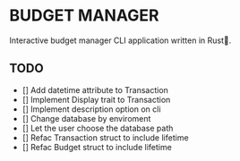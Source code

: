 # BUDGET MANAGER

Interactive budget manager CLI application written in Rust🦀.

## TODO

- [] Add datetime attribute to Transaction
- [] Implement Display trait to Transaction
- [] Implement description option on cli
- [] Change database by enviroment
- [] Let the user choose the database path
- [] Refac Transaction struct to include lifetime
- [] Refac Budget struct to include lifetime
